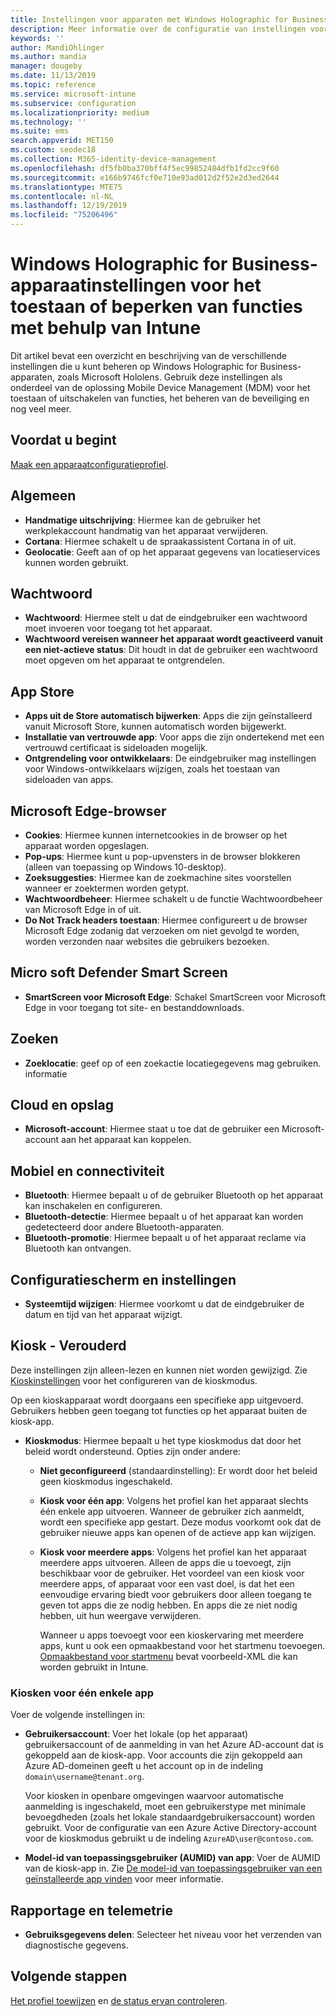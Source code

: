 ```yaml
---
title: Instellingen voor apparaten met Windows Holographic for Business in Microsoft Intune - Azure | Microsoft Docs
description: Meer informatie over de configuratie van instellingen voor apparaatbeperkingen in Microsoft Intune voor Windows Holographic for Business, waaronder uitschrijving, geolocatie, wachtwoorden, apps installeren uit de App Store, cookies en pop-ups in Microsoft Edge, Microsoft Defender, zoeken, cloud en opslag, bluetooth-connectiviteit, systeemtijd en gebruiksgegevens in Azure.
keywords: ''
author: MandiOhlinger
ms.author: mandia
manager: dougeby
ms.date: 11/13/2019
ms.topic: reference
ms.service: microsoft-intune
ms.subservice: configuration
ms.localizationpriority: medium
ms.technology: ''
ms.suite: ems
search.appverid: MET150
ms.custom: seodec18
ms.collection: M365-identity-device-management
ms.openlocfilehash: df5fb0ba370bff4f5ec99852484dfb1fd2cc9f60
ms.sourcegitcommit: e166b9746fcf0e710e93ad012d2f52e2d3ed2644
ms.translationtype: MTE75
ms.contentlocale: nl-NL
ms.lasthandoff: 12/19/2019
ms.locfileid: "75206496"
---
```

# <a name="windows-holographic-for-business-device-settings-to-allow-or-restrict-features-using-intune"></a>Windows Holographic for Business-apparaatinstellingen voor het toestaan of beperken van functies met behulp van Intune



Dit artikel bevat een overzicht en beschrijving van de verschillende instellingen die u kunt beheren op Windows Holographic for Business-apparaten, zoals Microsoft Hololens. Gebruik deze instellingen als onderdeel van de oplossing Mobile Device Management (MDM) voor het toestaan of uitschakelen van functies, het beheren van de beveiliging en nog veel meer.

## <a name="before-you-begin"></a>Voordat u begint

[Maak een apparaatconfiguratieprofiel](device-restrictions-configure.md#create-the-profile).

## <a name="general"></a>Algemeen

- **Handmatige uitschrijving**: Hiermee kan de gebruiker het werkplekaccount handmatig van het apparaat verwijderen.
- **Cortana**: Hiermee schakelt u de spraakassistent Cortana in of uit.
- **Geolocatie**: Geeft aan of op het apparaat gegevens van locatieservices kunnen worden gebruikt.

## <a name="password"></a>Wachtwoord

- **Wachtwoord**: Hiermee stelt u dat de eindgebruiker een wachtwoord moet invoeren voor toegang tot het apparaat.
- **Wachtwoord vereisen wanneer het apparaat wordt geactiveerd vanuit een niet-actieve status**: Dit houdt in dat de gebruiker een wachtwoord moet opgeven om het apparaat te ontgrendelen.

## <a name="app-store"></a>App Store

- **Apps uit de Store automatisch bijwerken**: Apps die zijn geïnstalleerd vanuit Microsoft Store, kunnen automatisch worden bijgewerkt.
- **Installatie van vertrouwde app**: Voor apps die zijn ondertekend met een vertrouwd certificaat is sideloaden mogelijk.
- **Ontgrendeling voor ontwikkelaars**: De eindgebruiker mag instellingen voor Windows-ontwikkelaars wijzigen, zoals het toestaan van sideloaden van apps.

## <a name="microsoft-edge-browser"></a>Microsoft Edge-browser

- **Cookies**: Hiermee kunnen internetcookies in de browser op het apparaat worden opgeslagen.
- **Pop-ups**: Hiermee kunt u pop-upvensters in de browser blokkeren (alleen van toepassing op Windows 10-desktop).
- **Zoeksuggesties**: Hiermee kan de zoekmachine sites voorstellen wanneer er zoektermen worden getypt.
- **Wachtwoordbeheer**: Hiermee schakelt u de functie Wachtwoordbeheer van Microsoft Edge in of uit.
- **Do Not Track headers toestaan**: Hiermee configureert u de browser Microsoft Edge zodanig dat verzoeken om niet gevolgd te worden, worden verzonden naar websites die gebruikers bezoeken.

## <a name="microsoft-defender-smart-screen"></a>Micro soft Defender Smart Screen

- **SmartScreen voor Microsoft Edge**: Schakel SmartScreen voor Microsoft Edge in voor toegang tot site- en bestanddownloads.

## <a name="search"></a>Zoeken

- **Zoeklocatie**: geef op of een zoekactie locatiegegevens mag gebruiken. informatie

## <a name="cloud-and-storage"></a>Cloud en opslag

- **Microsoft-account**: Hiermee staat u toe dat de gebruiker een Microsoft-account aan het apparaat kan koppelen.

## <a name="cellular-and-connectivity"></a>Mobiel en connectiviteit

- **Bluetooth**: Hiermee bepaalt u of de gebruiker Bluetooth op het apparaat kan inschakelen en configureren.
- **Bluetooth-detectie**: Hiermee bepaalt u of het apparaat kan worden gedetecteerd door andere Bluetooth-apparaten.
- **Bluetooth-promotie**: Hiermee bepaalt u of het apparaat reclame via Bluetooth kan ontvangen.

## <a name="control-panel-and-settings"></a>Configuratiescherm en instellingen

- **Systeemtijd wijzigen**: Hiermee voorkomt u dat de eindgebruiker de datum en tijd van het apparaat wijzigt.

## <a name="kiosk---obsolete"></a>Kiosk - Verouderd

Deze instellingen zijn alleen-lezen en kunnen niet worden gewijzigd. Zie [Kioskinstellingen](kiosk-settings-holographic.md) voor het configureren van de kioskmodus.

Op een kioskapparaat wordt doorgaans een specifieke app uitgevoerd. Gebruikers hebben geen toegang tot functies op het apparaat buiten de kiosk-app.

- **Kioskmodus**: Hiermee bepaalt u het type kioskmodus dat door het beleid wordt ondersteund. Opties zijn onder andere:

  - **Niet geconfigureerd** (standaardinstelling): Er wordt door het beleid geen kioskmodus ingeschakeld. 
  - **Kiosk voor één app**: Volgens het profiel kan het apparaat slechts één enkele app uitvoeren. Wanneer de gebruiker zich aanmeldt, wordt een specifieke app gestart. Deze modus voorkomt ook dat de gebruiker nieuwe apps kan openen of de actieve app kan wijzigen.
  - **Kiosk voor meerdere apps**: Volgens het profiel kan het apparaat meerdere apps uitvoeren. Alleen de apps die u toevoegt, zijn beschikbaar voor de gebruiker. Het voordeel van een kiosk voor meerdere apps, of apparaat voor een vast doel, is dat het een eenvoudige ervaring biedt voor gebruikers door alleen toegang te geven tot apps die ze nodig hebben. En apps die ze niet nodig hebben, uit hun weergave verwijderen. 
  
    Wanneer u apps toevoegt voor een kioskervaring met meerdere apps, kunt u ook een opmaakbestand voor het startmenu toevoegen. [Opmaakbestand voor startmenu](/hololens/hololens-kiosk#start-layout-file-for-mdm-intune-and-others) bevat voorbeeld-XML die kan worden gebruikt in Intune. 

### <a name="single-app-kiosks"></a>Kiosken voor één enkele app

Voer de volgende instellingen in:

- **Gebruikersaccount**: Voer het lokale (op het apparaat) gebruikersaccount of de aanmelding in van het Azure AD-account dat is gekoppeld aan de kiosk-app. Voor accounts die zijn gekoppeld aan Azure AD-domeinen geeft u het account op in de indeling `domain\username@tenant.org`. 

    Voor kiosken in openbare omgevingen waarvoor automatische aanmelding is ingeschakeld, moet een gebruikerstype met minimale bevoegdheden (zoals het lokale standaardgebruikersaccount) worden gebruikt. Voor de configuratie van een Azure Active Directory-account voor de kioskmodus gebruikt u de indeling `AzureAD\user@contoso.com`.

- **Model-id van toepassingsgebruiker (AUMID) van app**: Voer de AUMID van de kiosk-app in. Zie [De model-id van toepassingsgebruiker van een geïnstalleerde app vinden](https://docs.microsoft.com/windows-hardware/customize/enterprise/find-the-application-user-model-id-of-an-installed-app) voor meer informatie.

## <a name="reporting-and-telemetry"></a>Rapportage en telemetrie

- **Gebruiksgegevens delen**: Selecteer het niveau voor het verzenden van diagnostische gegevens.

## <a name="next-steps"></a>Volgende stappen

[Het profiel toewijzen](device-profile-assign.md) en [de status ervan controleren](device-profile-monitor.md).
